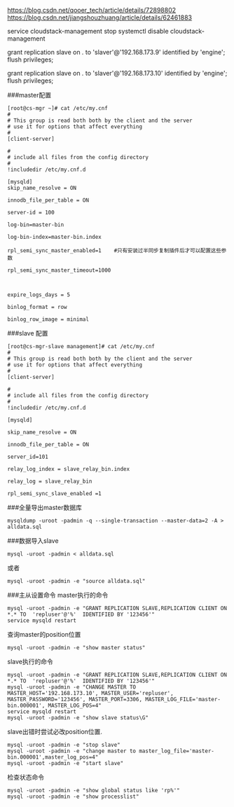 https://blog.csdn.net/qooer_tech/article/details/72898802
https://blog.csdn.net/jiangshouzhuang/article/details/62461883

service cloudstack-management stop
systemctl disable cloudstack-management



grant replication slave on *.* to 'slaver'@'192.168.173.9' identified by 'engine';
flush privileges;


grant replication slave on *.* to 'slaver'@'192.168.173.10' identified by 'engine';
flush privileges;


###master配置
```
[root@cs-mgr ~]# cat /etc/my.cnf
#
# This group is read both both by the client and the server
# use it for options that affect everything
#
[client-server]

#
# include all files from the config directory
#
!includedir /etc/my.cnf.d

[mysqld]
skip_name_resolve = ON

innodb_file_per_table = ON

server-id = 100

log-bin=master-bin

log-bin-index=master-bin.index

rpl_semi_sync_master_enabled=1    #只有安装过半同步复制插件后才可以配置这些参数

rpl_semi_sync_master_timeout=1000

 

expire_logs_days = 5

binlog_format = row

binlog_row_image = minimal
```
###slave 配置

```
[root@cs-mgr-slave management]# cat /etc/my.cnf
#
# This group is read both both by the client and the server
# use it for options that affect everything
#
[client-server]

#
# include all files from the config directory
#
!includedir /etc/my.cnf.d

[mysqld]

skip_name_resolve = ON

innodb_file_per_table = ON

server_id=101

relay_log_index = slave_relay_bin.index

relay_log = slave_relay_bin

rpl_semi_sync_slave_enabled =1
```
###全量导出master数据库
```
mysqldump -uroot -padmin -q --single-transaction --master-data=2 -A > alldata.sql
```
###数据导入slave
```
mysql -uroot -padmin < alldata.sql
```
或者
```
mysql -uroot -padmin -e "source alldata.sql"
```

###主从设置命令
master执行的命令
```
mysql -uroot -padmin -e "GRANT REPLICATION SLAVE,REPLICATION CLIENT ON  *.* TO  'repluser'@'%'  IDENTIFIED BY '123456'"
service mysqld restart
```
查询master的position位置
```
mysql -uroot -padmin -e "show master status"
```
slave执行的命令
```
mysql -uroot -padmin -e "GRANT REPLICATION SLAVE,REPLICATION CLIENT ON  *.* TO  'repluser'@'%'  IDENTIFIED BY '123456'"
mysql -uroot -padmin -e "CHANGE MASTER TO MASTER_HOST='192.168.173.10', MASTER_USER='repluser', MASTER_PASSWORD='123456', MASTER_PORT=3306, MASTER_LOG_FILE='master-bin.000001', MASTER_LOG_POS=4"
service mysqld restart
mysql -uroot -padmin -e "show slave status\G"
```
slave出错时尝试必改position位置.
```
mysql -uroot -padmin -e "stop slave"
mysql -uroot -padmin -e "change master to master_log_file='master-bin.000001',master_log_pos=4"
mysql -uroot -padmin -e "start slave"
```
检查状态命令
```
mysql -uroot -padmin -e "show global status like 'rp%'"
mysql -uroot -padmin -e "show processlist"
```
